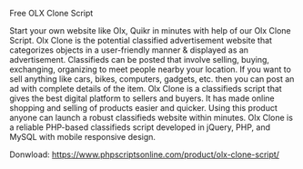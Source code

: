 Free OLX Clone Script

Start your own website like Olx, Quikr in minutes with help of our Olx Clone Script. Olx Clone is the potential classified advertisement website that categorizes objects in a user-friendly manner & displayed as an advertisement. Classifieds can be posted that involve selling, buying, exchanging, organizing to meet people nearby your location. If you want to sell anything like cars, bikes, computers, gadgets, etc. then you can post an ad with complete details of the item. Olx Clone is a classifieds script that gives the best digital platform to sellers and buyers. It has made online shopping and selling of products easier and quicker. Using this product anyone can launch a robust classifieds website within minutes. Olx Clone is a reliable PHP-based classifieds script developed in jQuery, PHP, and MySQL with mobile responsive design.

Donwload: https://www.phpscriptsonline.com/product/olx-clone-script/
